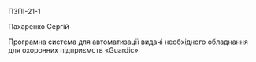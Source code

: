 ПЗПІ-21-1

Пахаренко Сергій

Програмна система для автоматизації видачі необхідного обладнання для охоронних підприємств «Guardic»
